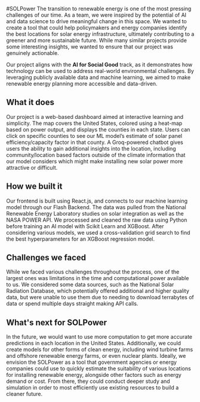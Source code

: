 #SOLPower
The transition to renewable energy is one of the most pressing challenges of our time. As a team, we were inspired by the potential of AI and data science to drive meaningful change in this space. We wanted to create a tool that could help policymakers and energy companies identify the best locations for solar energy infrastructure, ultimately contributing to a greener and more sustainable future.  While many similar projects provide some interesting insights, we wanted to ensure that our project was genuinely actionable.

Our project aligns with the **AI for Social Good** track, as it demonstrates how technology can be used to address real-world environmental challenges. By leveraging publicly available data and machine learning, we aimed to make renewable energy planning more accessible and data-driven.  

## What it does
Our project is a web-based dashboard aimed at interactive learning and simplicity. The map covers the United States, colored using a heat-map based on power output, and displays the counties in each state. Users can click on specific counties to see our ML model’s estimate of solar panel efficiency/capacity factor in that county. A Groq-powered chatbot gives users the ability to gain additional insights into the location, including community/location based factors outside of the climate information that our model considers which might make installing new solar power more attractive or difficult.

## How we built it
Our frontend is built using React.js, and connects to our machine learning model through our Flash Backend. The data was pulled from the National Renewable Energy Laboratory studies on solar integration as well as the NASA POWER API. We processed and cleaned the raw data using Python before training an AI model with Scikit Learn and XGBoost. After considering various models, we used a cross-validation grid search to find the best hyperparameters for an XGBoost regression model.

## Challenges we faced
While we faced various challenges throughout the process, one of the largest ones was limitations in the time and computational power available to us. We considered some data sources, such as the National Solar Radiation Database, which potentially offered additional and higher quality data, but were unable to use them due to needing to download terrabytes of data or spend multiple days straight making API calls.

## What's next for SOLPower
In the future, we would want to use more computation to get more accurate predictions in each location in the United States. Additionally, we could create models for other forms of clean energy, including wind turbine farms and offshore renewable energy farms, or even nuclear plants. Ideally, we envision the SOLPower as a tool that government agencies or energy companies could use to quickly estimate the suitability of various locations for installing renewable energy, alongside other factors such as energy demand or cost. From there, they could conduct deeper study and simulation in order to most efficiently use existing resources to build a cleaner future. 
